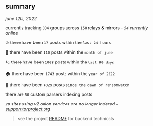 
## summary
_june 12th, 2022_

currently tracking `104` groups across `150` relays & mirrors - _`54` currently online_

⏲ there have been `17` posts within the `last 24 hours`

🦈 there have been `110` posts within the `month of june`

🪐 there have been `1068` posts within the `last 90 days`

🏚 there have been `1743` posts within the `year of 2022`

🦕 there have been `4029` posts `since the dawn of ransomwatch`

there are `50` custom parsers indexing posts

_`20` sites using v2 onion services are no longer indexed - [support.torproject.org](https://support.torproject.org/onionservices/v2-deprecation/)_

> see the project [README](https://github.com/joshhighet/ransomwatch#ransomwatch--) for backend technicals
